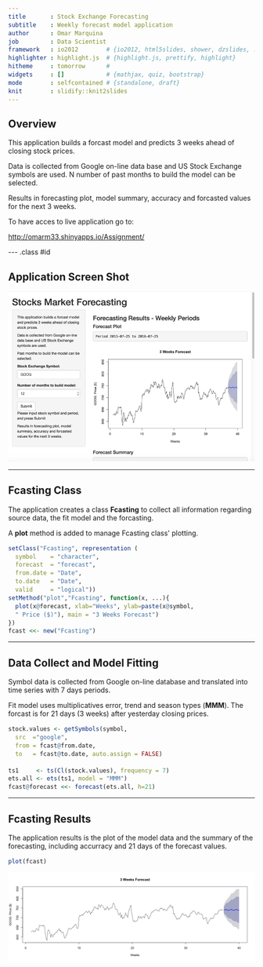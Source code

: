 ```yaml
---
title       : Stock Exchange Forecasting
subtitle    : Weekly forecast model application
author      : Omar Marquina
job         : Data Scientist
framework   : io2012        # {io2012, html5slides, shower, dzslides, ...}
highlighter : highlight.js  # {highlight.js, prettify, highlight}
hitheme     : tomorrow      # 
widgets     : []            # {mathjax, quiz, bootstrap}
mode        : selfcontained # {standalone, draft}
knit        : slidify::knit2slides
---
```


## Overview
This application builds a forcast model and predicts 3 weeks ahead of closing stock prices.

Data is collected from Google on-line data base and US Stock Exchange symbols are used.
N number of past months to build the model can be selected.

Results in forecasting plot, model summary, accuracy and forcasted values for the next 3 weeks.

To have acces to live application go to:

http://omarm33.shinyapps.io/Assignment/

--- .class #id

## Application Screen Shot

![Application Screen Shot](assets/img/app.png)

---

## Fcasting Class
The application creates a class **Fcasting** to collect all information regarding source data, the fit model and the forcasting.

A **plot** method is added to manage Fcasting class' plotting.

```r
setClass("Fcasting", representation (
  symbol    = "character", 
  forecast  = "forecast",
  from.date = "Date",
  to.date   = "Date",
  valid     = "logical"))
setMethod("plot","Fcasting", function(x, ...){
  plot(x@forecast, xlab="Weeks", ylab=paste(x@symbol,
  " Price ($)"), main = "3 Weeks Forecast")
})
fcast <<- new("Fcasting")
```

---
 
## Data Collect and Model Fitting
Symbol data is collected from Google on-line database and translated into time series with 7 days periods.

Fit model uses multiplicatives error, trend and season types (**MMM**). The forcast is for 21 days (3 weeks) after yesterday closing prices.



```r
stock.values <- getSymbols(symbol, 
  src  ="google", 
  from = fcast@from.date, 
  to   = fcast@to.date, auto.assign = FALSE)

ts1     <- ts(Cl(stock.values), frequency = 7)
ets.all <- ets(ts1, model = "MMM")
fcast@forecast <<- forecast(ets.all, h=21)
```

---

## Fcasting Results
The application results is the plot of the model data and the summary of the forecasting, including accurracy and 21 days of the forecast values.


```r
plot(fcast)
```

![plot of chunk plotting](assets/fig/plotting-1.png)



